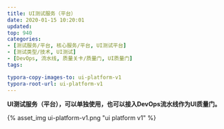 ```yaml
---
title: UI测试服务（平台）
date: 2020-01-15 10:20:01
updated: 
top: 940
categories: 
- [测试服务/平台, 核心服务/平台, UI测试平台]
- [测试类型/技术, UI测试]
- [DevOps, 流水线, 质量关卡/质量门, UI质量门]
tags:

typora-copy-images-to: ui-platform-v1
typora-root-url: ui-platform-v1
---
```


**UI测试服务（平台），可以单独使用，也可以接入DevOps流水线作为UI质量门。**

{% asset_img ui-platform-v1.png "ui platform v1" %}